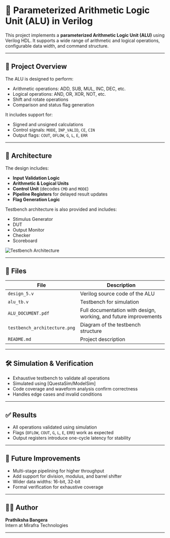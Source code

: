 # 🚀 Parameterized Arithmetic Logic Unit (ALU) in Verilog

This project implements a **parameterized Arithmetic Logic Unit (ALU)** using Verilog HDL. It supports a wide range of arithmetic and logical operations, configurable data width, and command structure.

---

## 📘 Project Overview

The ALU is designed to perform:
- Arithmetic operations: ADD, SUB, MUL, INC, DEC, etc.
- Logical operations: AND, OR, XOR, NOT, etc.
- Shift and rotate operations
- Comparison and status flag generation

It includes support for:
- Signed and unsigned calculations
- Control signals: `MODE`, `INP_VALID`, `CE`, `CIN`
- Output flags: `COUT`, `OFLOW`, `G`, `L`, `E`, `ERR`

---

## 📐 Architecture

The design includes:
- **Input Validation Logic**
- **Arithmetic & Logical Units**
- **Control Unit** (decodes `CMD` and `MODE`)
- **Pipeline Registers** for delayed result updates
- **Flag Generation Logic**

Testbench architecture is also provided and includes:
- Stimulus Generator
- DUT
- Output Monitor
- Checker
- Scoreboard

![Testbench Architecture](testbench_architecture.png)

---

## 📂 Files

| File | Description |
|------|-------------|
| `design_5.v` | Verilog source code of the ALU |
| `alu_tb.v` | Testbench for simulation |
| `ALU_DOCUMENT.pdf` | Full documentation with design, working, and future improvements |
| `testbench_architecture.png` | Diagram of the testbench structure |
| `README.md` | Project description |

---

## 🛠️ Simulation & Verification

- Exhaustive testbench to validate all operations
- Simulated using [QuestaSim/ModelSim]
- Code coverage and waveform analysis confirm correctness
- Handles edge cases and invalid conditions

---

## ✅ Results

- All operations validated using simulation
- Flags (`OFLOW`, `COUT`, `G`, `L`, `E`, `ERR`) work as expected
- Output registers introduce one-cycle latency for stability

---

## 🔮 Future Improvements

- Multi-stage pipelining for higher throughput
- Add support for division, modulus, and barrel shifter
- Wider data widths: 16-bit, 32-bit
- Formal verification for exhaustive coverage

---

## 🧑‍💻 Author

**Prathiksha Bangera**  
Intern at Mirafra Technologies

---


